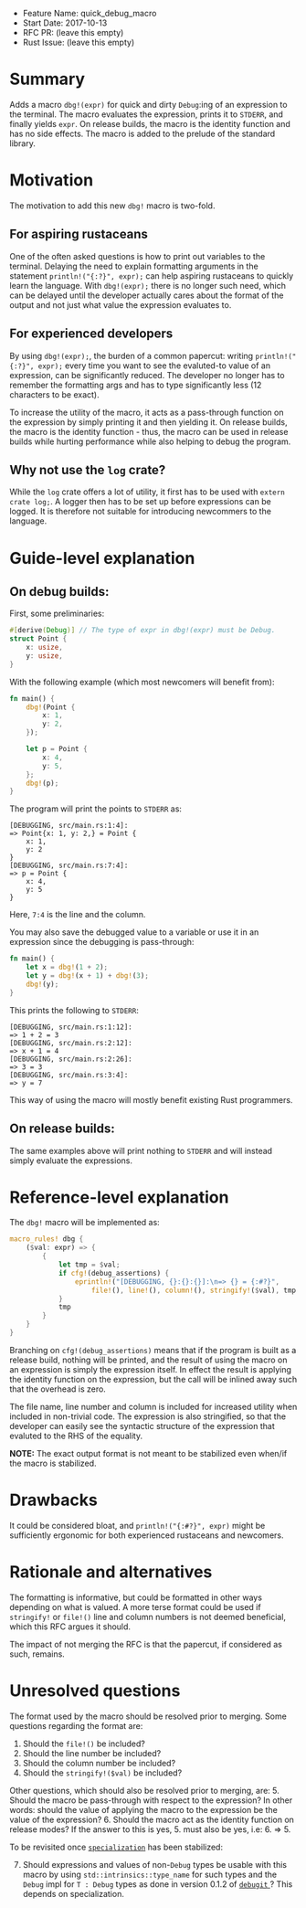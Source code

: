 - Feature Name: quick_debug_macro
- Start Date: 2017-10-13
- RFC PR: (leave this empty)
- Rust Issue: (leave this empty)

# Summary
[summary]: #summary

Adds a macro `dbg!(expr)` for quick and dirty `Debug`:ing of an expression to the terminal. The macro evaluates the expression, prints it to `STDERR`, and finally yields `expr`. On release builds, the macro is the identity function and has no side effects. The macro is added to the prelude of the standard library.

# Motivation
[motivation]: #motivation

The motivation to add this new `dbg!` macro is two-fold.

## For aspiring rustaceans

One of the often asked questions is how to print out variables to the terminal.
Delaying the need to explain formatting arguments in the statement `println!("{:?}", expr);` can help aspiring rustaceans to quickly learn the language. With `dbg!(expr);` there is no longer such need, which can be delayed until the developer actually cares about the format of the output and not just what value the expression evaluates to.

## For experienced developers

By using `dbg!(expr);`, the burden of a common papercut: writing `println!("{:?}", expr);` every time you want to see the evaluted-to value of an expression, can be significantly reduced. The developer no longer has to remember the formatting args and has to type significantly less (12 characters to be exact).

To increase the utility of the macro, it acts as a pass-through function on the expression by simply printing it and then yielding it. On release builds, the macro is the identity function - thus, the macro can be used in release builds while hurting performance while also helping to debug the program.

## Why not use the `log` crate?

While the `log` crate offers a lot of utility, it first has to be used with `extern crate log;`. A logger then has to be set up before expressions can be logged. It is therefore not suitable for introducing newcommers to the language.

# Guide-level explanation
[guide-level-explanation]: #guide-level-explanation

## On debug builds:

First, some preliminaries:

```rust
#[derive(Debug)] // The type of expr in dbg!(expr) must be Debug.
struct Point {
    x: usize,
    y: usize,
}
```

With the following example (which most newcomers will benefit from):

```rust
fn main() {
    dbg!(Point {
        x: 1,
        y: 2,
    });

    let p = Point {
        x: 4,
        y: 5,
    };
    dbg!(p);
}
```

The program will print the points to `STDERR` as:

```
[DEBUGGING, src/main.rs:1:4]:
=> Point{x: 1, y: 2,} = Point {
    x: 1,
    y: 2
}
[DEBUGGING, src/main.rs:7:4]:
=> p = Point {
    x: 4,
    y: 5
}
```

Here, `7:4` is the line and the column.

You may also save the debugged value to a variable or use it in an expression
since the debugging is pass-through:

```rust
fn main() {
    let x = dbg!(1 + 2);
    let y = dbg!(x + 1) + dbg!(3);
    dbg!(y);
}
```

This prints the following to `STDERR`:

```
[DEBUGGING, src/main.rs:1:12]:
=> 1 + 2 = 3
[DEBUGGING, src/main.rs:2:12]:
=> x + 1 = 4
[DEBUGGING, src/main.rs:2:26]:
=> 3 = 3
[DEBUGGING, src/main.rs:3:4]:
=> y = 7
```

This way of using the macro will mostly benefit existing Rust programmers.

## On release builds:

The same examples above will print nothing to `STDERR` and will instead simply
evaluate the expressions.

# Reference-level explanation
[reference-level-explanation]: #reference-level-explanation

The `dbg!` macro will be implemented as:

```rust
macro_rules! dbg {
    ($val: expr) => {
        {
            let tmp = $val;
            if cfg!(debug_assertions) {
                eprintln!("[DEBUGGING, {}:{}:{}]:\n=> {} = {:#?}",
                    file!(), line!(), column!(), stringify!($val), tmp );
            }
            tmp
        }
    }
}
```

Branching on `cfg!(debug_assertions)` means that if the program is built as a
release build, nothing will be printed, and the result of using the macro on
an expression is simply the expression itself. In effect the result is applying
the identity function on the expression, but the call will be inlined away such
that the overhead is zero.

The file name, line number and column is included for increased utility when included in non-trivial code. The expression is also stringified, so that
the developer can easily see the syntactic structure of the expression that
evaluted to the RHS of the equality.

**NOTE:** The exact output format is not meant to be stabilized even when/if the
macro is stabilized.

# Drawbacks
[drawbacks]: #drawbacks

It could be considered bloat, and `println!("{:#?}", expr)` might be
sufficiently ergonomic for both experienced rustaceans and newcomers.

# Rationale and alternatives
[alternatives]: #alternatives

The formatting is informative, but could be formatted in other ways depending
on what is valued. A more terse format could be used if `stringify!` or `file!()` line and column numbers is not deemed beneficial, which this RFC argues it should.

The impact of not merging the RFC is that the papercut, if considered as such,
remains.

# Unresolved questions
[unresolved]: #unresolved-questions

The format used by the macro should be resolved prior to merging.
Some questions regarding the format are:

1. Should the `file!()` be included?
2. Should the line number be included?
3. Should the column number be included?
4. Should the `stringify!($val)` be included?

Other questions, which should also be resolved prior to merging, are:
5. Should the macro be pass-through with respect to the expression?
   In other words: should the value of applying the macro to the expression be
   the value of the expression?
6. Should the macro act as the identity function on release modes?
   If the answer to this is yes, 5. must also be yes, i.e: 6. => 5.

To be revisited once [`specialization`](https://github.com/rust-lang/rfcs/pull/1210)
has been stabilized:

7. Should expressions and values of non-`Debug` types be usable with this macro
by using `std::intrinsics::type_name` for such types and the `Debug` impl for `T : Debug` types as done in version 0.1.2 of [`debugit` ](https://docs.rs/debugit/0.1.2/debugit/)? This depends on specialization.
